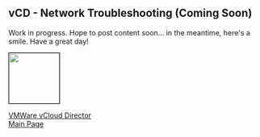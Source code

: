 ## vCD - Network Troubleshooting (Coming Soon)

<!-- 
Updated: 2021-05-01
--> 

Work in progress.  Hope to post content soon... in the meantime, here's a smile.  Have a great day!

<img src="../../mlwiles.png" width="100" style="border: 1px solid black">

<!-- 
VM
Check vNIC settings (Connected, attched to the right network, etc)
Force Customizations or manually change IP Settings in VM
Check MAC on VM matches MAC of vNIC
Ping your Network Gateway
Modify Firewall to allow ping outside of network

Firewall
review Rules (correct, missing, etc)
Enabled (if Firewall not enabled unexpected denial of access)

NAT
SNAT, check that setup as expected

Routing
Default route is on public external network
Additional routes required?

Distributed Routing
Ensure Enable Distributed routing 

ESG
SSH Access
Basic commands
Logging to syslog

_Note the information described in this example are guidelines.  There are multiple ways to configure the various parts of the example.  Please adjust accordingly for your needs._

--> 

[VMWare vCloud Director](https://ibm-vmwaresolutions.github.io/vcd/)<br/>
[Main Page](https://ibm-vmwaresolutions.github.io)